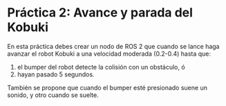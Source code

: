 # Práctica 2: Avance y parada del Kobuki

En esta práctica debes crear un nodo de ROS 2 que cuando se lance haga avanzar el robot Kobuki a una velocidad
moderada (0.2-0.4) hasta que:
1. el bumper del robot detecte la colisión con un obstáculo, ó
2. hayan pasado 5 segundos.
   
También se propone que cuando el bumper esté presionado suene un sonido, y otro cuando se suelte.
